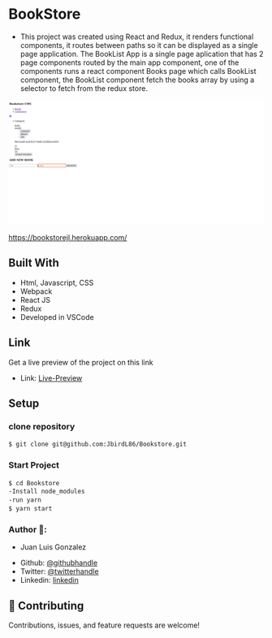 # BookStore
* This project was created using React and Redux, it renders functional components, it routes between paths so it can be displayed as a single page application. The BookList App is a single page aplication that has 2 page components routed by the main app component, one of the components runs a react component Books page which calls BookList component, the BookList component fetch the books array by using a selector to fetch from the redux store.

![screenshot](./bookstore.png)

https://bookstorejl.herokuapp.com/

## Built With

- Html, Javascript, CSS
- Webpack
- React JS
- Redux
- Developed in VSCode


## Link

Get a live preview of the project on this link  

- Link: [Live-Preview](https://bookstorejl.herokuapp.com/)

## Setup 
### clone repository
```bash
$ git clone git@github.com:JbirdL86/Bookstore.git
```
### Start Project
```bash
$ cd Bookstore 
-Install node_modules
-run yarn
$ yarn start
```

### Author 🤝:
* Juan Luis Gonzalez 
- Github: [@githubhandle](https://github.com/JbirdL86)
- Twitter: [@twitterhandle](https://twitter.com/JuanLui06498455)
- Linkedin: [linkedin](https://www.linkedin.com/in/juan-luis-0551921aa/)

## 🤝 Contributing

Contributions, issues, and feature requests are welcome!